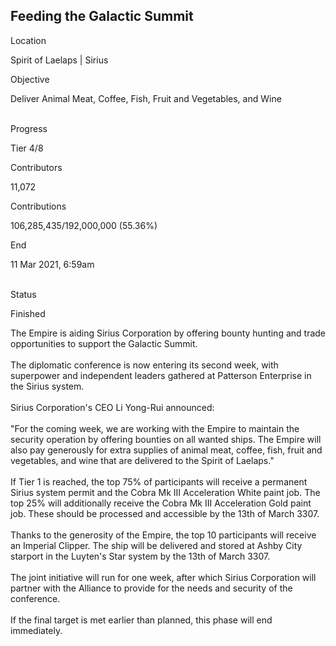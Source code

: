 ## Feeding the Galactic Summit

Location

Spirit of Laelaps \| Sirius

Objective

Deliver Animal Meat, Coffee, Fish, Fruit and Vegetables, and Wine

\
Progress

Tier 4/8

Contributors

11,072

Contributions

106,285,435/192,000,000 (55.36%)

End

11 Mar 2021, 6:59am

\
Status

Finished

The Empire is aiding Sirius Corporation by offering bounty hunting and
trade opportunities to support the Galactic Summit.\
\
The diplomatic conference is now entering its second week, with
superpower and independent leaders gathered at Patterson Enterprise in
the Sirius system.\
\
Sirius Corporation\'s CEO Li Yong-Rui announced:\
\
\"For the coming week, we are working with the Empire to maintain the
security operation by offering bounties on all wanted ships. The Empire
will also pay generously for extra supplies of animal meat, coffee,
fish, fruit and vegetables, and wine that are delivered to the Spirit of
Laelaps.\"\
\
If Tier 1 is reached, the top 75% of participants will receive a
permanent Sirius system permit and the Cobra Mk III Acceleration White
paint job. The top 25% will additionally receive the Cobra Mk III
Acceleration Gold paint job. These should be processed and accessible by
the 13th of March 3307.\
\
Thanks to the generosity of the Empire, the top 10 participants will
receive an Imperial Clipper. The ship will be delivered and stored at
Ashby City starport in the Luyten\'s Star system by the 13th of March
3307.\
\
The joint initiative will run for one week, after which Sirius
Corporation will partner with the Alliance to provide for the needs and
security of the conference.\
\
If the final target is met earlier than planned, this phase will end
immediately.
